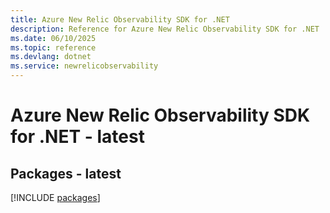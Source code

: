 ```yaml
---
title: Azure New Relic Observability SDK for .NET
description: Reference for Azure New Relic Observability SDK for .NET
ms.date: 06/10/2025
ms.topic: reference
ms.devlang: dotnet
ms.service: newrelicobservability
---
```

# Azure New Relic Observability SDK for .NET - latest
## Packages - latest
[!INCLUDE [packages](new-relic-observability-index.md)]